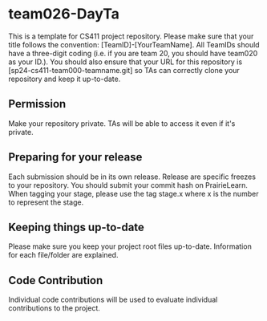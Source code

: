 # team026-DayTa
This is a template for CS411 project repository. Please make sure that your title follows the convention: [TeamID]-[YourTeamName]. All TeamIDs should have a three-digit coding (i.e. if you are team 20, you should have team020 as your ID.). You should also ensure that your URL for this repository is [sp24-cs411-team000-teamname.git] so TAs can correctly clone your repository and keep it up-to-date.

## Permission
Make your repository private. TAs will be able to access it even if it's private.

## Preparing for your release
Each submission should be in its own release. Release are specific freezes to your repository. You should submit your commit hash on PrairieLearn. When tagging your stage, please use the tag stage.x where x is the number to represent the stage.

## Keeping things up-to-date
Please make sure you keep your project root files up-to-date. Information for each file/folder are explained.

## Code Contribution
Individual code contributions will be used to evaluate individual contributions to the project.
